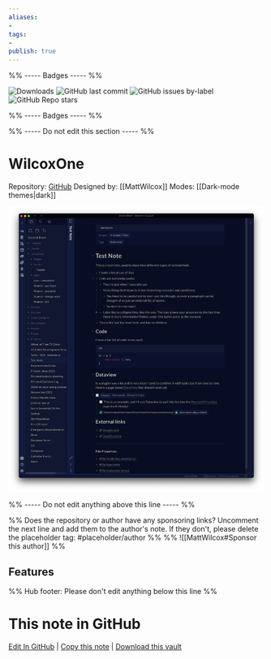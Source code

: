 ```yaml
---
aliases:
- 
tags: 
- 
publish: true
---
```


%% ----- Badges ----- %%

![Downloads](https://img.shields.io/badge/downloads-4229-573E7A?style=for-the-badge&logo=)
![GitHub last commit](https://img.shields.io/github/last-commit/MattWilcox/obsidian-wilcox-one?color=573E7A&label=last%20update&logo=github&style=for-the-badge)
![GitHub issues by-label](https://img.shields.io/github/issues/MattWilcox/obsidian-wilcox-one/help%20wanted?color=573E7A&logo=github&style=for-the-badge) 
![GitHub Repo stars](https://img.shields.io/github/stars/MattWilcox/obsidian-wilcox-one?color=573E7A&logo=github&style=for-the-badge)

%% ----- Badges ----- %%

%% ----- Do not edit this section ----- %%

# WilcoxOne

Repository: [GitHub](https://github.com/MattWilcox/obsidian-wilcox-one)
Designed by: [[MattWilcox]]
Modes: [[Dark-mode themes|dark]]



![screenshot](https://github.com/MattWilcox/obsidian-wilcox-one/raw/HEAD/wilcoxonedark.png)

%% ----- Do not edit anything above this line ----- %% 

%% Does the repository or author have any sponsoring links? Uncomment the next line and add them to the author's note. If they don't, please delete the placeholder tag: #placeholder/author %%
%% ![[MattWilcox#Sponsor this author]] %%


## Features



%% Hub footer: Please don't edit anything below this line %%

# This note in GitHub

<span class="git-footer">[Edit In GitHub](https://github.dev/obsidian-community/obsidian-hub/blob/main/02%20-%20Community%20Expansions/02.05%20All%20Community%20Expansions/Themes/WilcoxOne.md "git-hub-edit-note") | [Copy this note](https://raw.githubusercontent.com/obsidian-community/obsidian-hub/main/02%20-%20Community%20Expansions/02.05%20All%20Community%20Expansions/Themes/WilcoxOne.md "git-hub-copy-note") | [Download this vault](https://github.com/obsidian-community/obsidian-hub/archive/refs/heads/main.zip "git-hub-download-vault") </span>
